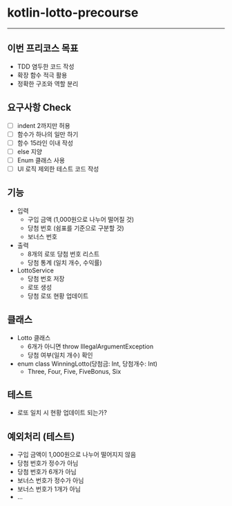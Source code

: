 # kotlin-lotto-precourse

---

## 이번 프리코스 목표
- TDD 염두한 코드 작성
- 확장 함수 적극 활용
- 정확한 구조와 역할 분리

## 요구사항 Check
- [ ] indent 2까지만 허용
- [ ] 함수가 하나의 일만 하기
- [ ] 함수 15라인 이내 작성
- [ ] else 지양
- [ ] Enum 클래스 사용
- [ ] UI 로직 제외한 테스트 코드 작성

## 기능
- 입력
    - 구입 금액 (1,000원으로 나누어 떨어질 것)
    - 당첨 번호 (쉼표를 기준으로 구분할 것)
    - 보너스 번호
- 출력
    - 8개의 로또 당첨 번호 리스트
    - 당첨 통계 (일치 개수, 수익률)
- LottoService
    - 당첨 번호 저장
    - 로또 생성
    - 당첨 로또 현황 업데이트

## 클래스
- Lotto 클래스
    - 6개가 아니면 throw IllegalArgumentException
    - 당첨 여부(일치 개수) 확인
- enum class WinningLotto(당첨금: Int, 당첨개수: Int)
    - Three, Four, Five, FiveBonus, Six

## 테스트
- 로또 일치 시 현황 업데이트 되는가?

## 예외처리 (테스트)
- 구입 금액이 1,000원으로 나누어 떨어지지 않음
- 당첨 번호가 정수가 아님
- 당첨 번호가 6개가 아님
- 보너스 번호가 정수가 아님
- 보너스 번호가 1개가 아님
- ...